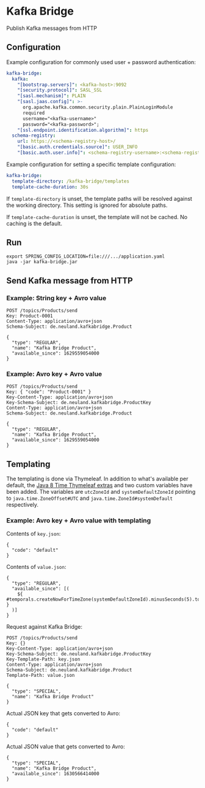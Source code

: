 # Kafka Bridge

Publish Kafka messages from HTTP

## Configuration

Example configuration for commonly used user + password authentication:

```yaml
kafka-bridge:
  kafka:
    "[bootstrap.servers]": <kafka-host>:9092
    "[security.protocol]": SASL_SSL
    "[sasl.mechanism]": PLAIN
    "[sasl.jaas.config]": >-
      org.apache.kafka.common.security.plain.PlainLoginModule
      required
      username="<kafka-username>"
      password="<kafka-password>";
    "[ssl.endpoint.identification.algorithm]": https
  schema-registry:
    url: https://<schema-registry-host>/
    "[basic.auth.credentials.source]": USER_INFO
    "[basic.auth.user.info]": <schema-registry-username>:<schema-registry-password>
```

Example configuration for setting a specific template configuration:

```yaml
kafka-bridge:
  template-directory: /kafka-bridge/templates
  template-cache-duration: 30s
```

If `template-directory` is unset, the template paths will be resolved against the working directory. 
This setting is ignored for absolute paths.

If `template-cache-duration` is unset, the template will not be cached.
No caching is the default.

## Run

```
export SPRING_CONFIG_LOCATION=file:///.../application.yaml
java -jar kafka-bridge.jar
```

## Send Kafka message from HTTP

### Example: String key + Avro value

```
POST /topics/Products/send
Key: Product-0001
Content-Type: application/avro+json
Schema-Subject: de.neuland.kafkabridge.Product

{
  "type": "REGULAR",
  "name": "Kafka Bridge Product",
  "available_since": 1629559054000
}
```

### Example: Avro key + Avro value

```
POST /topics/Products/send
Key: { "code": "Product-0001" }
Key-Content-Type: application/avro+json
Key-Schema-Subject: de.neuland.kafkabridge.ProductKey
Content-Type: application/avro+json
Schema-Subject: de.neuland.kafkabridge.Product

{
  "type": "REGULAR",
  "name": "Kafka Bridge Product",
  "available_since": 1629559054000
}
```

## Templating

The templating is done via Thymeleaf. In addition to what's available per default,
the [Java 8 Time Thymeleaf extras](https://github.com/thymeleaf/thymeleaf-extras-java8time) and two custom variables
have been added. The variables are `utcZoneId` and `systemDefaultZoneId` pointing to `java.time.ZoneOffset#UTC`
and `java.time.ZoneId#systemDefault` respectively.

### Example: Avro key + Avro value with templating

Contents of `key.json`:

```
{
  "code": "default"
}
```

Contents of `value.json`:

```
{
  "type": "REGULAR",
  "available_since": [(
    ${ #temporals.createNowForTimeZone(systemDefaultZoneId).minusSeconds(5).toInstant().toEpochMilli() }
  )]
}
```

Request against Kafka Bridge:

```
POST /topics/Products/send
Key: {}
Key-Content-Type: application/avro+json
Key-Schema-Subject: de.neuland.kafkabridge.ProductKey
Key-Template-Path: key.json
Content-Type: application/avro+json
Schema-Subject: de.neuland.kafkabridge.Product
Template-Path: value.json

{
  "type": "SPECIAL",
  "name": "Kafka Bridge Product"
}
```

Actual JSON key that gets converted to Avro:

```
{
  "code": "default"
}
```

Actual JSON value that gets converted to Avro:

```
{
  "type": "SPECIAL",
  "name": "Kafka Bridge Product",
  "available_since": 1630566414000
}
```
